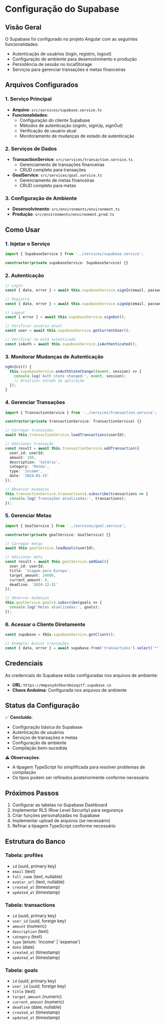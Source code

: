 # Configuração do Supabase

## Visão Geral

O Supabase foi configurado no projeto Angular com as seguintes funcionalidades:

- Autenticação de usuários (login, registro, logout)
- Configuração de ambiente para desenvolvimento e produção
- Persistência de sessão no localStorage
- Serviços para gerenciar transações e metas financeiras

## Arquivos Configurados

### 1. Serviço Principal

- **Arquivo**: `src/services/supabase.service.ts`
- **Funcionalidades**:
  - Configuração do cliente Supabase
  - Métodos de autenticação (signIn, signUp, signOut)
  - Verificação de usuário atual
  - Monitoramento de mudanças de estado de autenticação

### 2. Serviços de Dados

- **TransactionService**: `src/services/transaction.service.ts`
  - Gerenciamento de transações financeiras
  - CRUD completo para transações
- **GoalService**: `src/services/goal.service.ts`
  - Gerenciamento de metas financeiras
  - CRUD completo para metas

### 3. Configuração de Ambiente

- **Desenvolvimento**: `src/environments/environment.ts`
- **Produção**: `src/environments/environment.prod.ts`

## Como Usar

### 1. Injetar o Serviço

```typescript
import { SupabaseService } from '../services/supabase.service';

constructor(private supabaseService: SupabaseService) {}
```

### 2. Autenticação

```typescript
// Login
const { data, error } = await this.supabaseService.signIn(email, password);

// Registro
const { data, error } = await this.supabaseService.signUp(email, password);

// Logout
const { error } = await this.supabaseService.signOut();

// Verificar usuário atual
const user = await this.supabaseService.getCurrentUser();

// Verificar se está autenticado
const isAuth = await this.supabaseService.isAuthenticated();
```

### 3. Monitorar Mudanças de Autenticação

```typescript
ngOnInit() {
  this.supabaseService.onAuthStateChange((event, session) => {
    console.log('Auth state changed:', event, session);
    // Atualizar estado da aplicação
  });
}
```

### 4. Gerenciar Transações

```typescript
import { TransactionService } from '../services/transaction.service';

constructor(private transactionService: TransactionService) {}

// Carregar transações
await this.transactionService.loadTransactions(userId);

// Adicionar transação
const result = await this.transactionService.addTransaction({
  user_id: userId,
  amount: 100,
  description: 'Salário',
  category: 'Renda',
  type: 'income',
  date: '2024-01-15'
});

// Observar mudanças
this.transactionService.transactions$.subscribe(transactions => {
  console.log('Transações atualizadas:', transactions);
});
```

### 5. Gerenciar Metas

```typescript
import { GoalService } from '../services/goal.service';

constructor(private goalService: GoalService) {}

// Carregar metas
await this.goalService.loadGoals(userId);

// Adicionar meta
const result = await this.goalService.addGoal({
  user_id: userId,
  title: 'Viagem para Europa',
  target_amount: 10000,
  current_amount: 0,
  deadline: '2024-12-31'
});

// Observar mudanças
this.goalService.goals$.subscribe(goals => {
  console.log('Metas atualizadas:', goals);
});
```

### 6. Acessar o Cliente Diretamente

```typescript
const supabase = this.supabaseService.getClient();

// Exemplo: buscar transações
const { data, error } = await supabase.from('transactions').select('*').eq('user_id', userId);
```

## Credenciais

As credenciais do Supabase estão configuradas nos arquivos de ambiente:

- **URL**: `https://mmpsnydvhbardmioqztf.supabase.co`
- **Chave Anônima**: Configurada nos arquivos de ambiente

## Status da Configuração

✅ **Concluído**:

- Configuração básica do Supabase
- Autenticação de usuários
- Serviços de transações e metas
- Configuração de ambiente
- Compilação bem-sucedida

⚠️ **Observações**:

- A tipagem TypeScript foi simplificada para resolver problemas de compilação
- Os tipos podem ser refinados posteriormente conforme necessário

## Próximos Passos

1. Configurar as tabelas no Supabase Dashboard
2. Implementar RLS (Row Level Security) para segurança
3. Criar funções personalizadas no Supabase
4. Implementar upload de arquivos (se necessário)
5. Refinar a tipagem TypeScript conforme necessário

## Estrutura do Banco

### Tabela: profiles

- `id` (uuid, primary key)
- `email` (text)
- `full_name` (text, nullable)
- `avatar_url` (text, nullable)
- `created_at` (timestamp)
- `updated_at` (timestamp)

### Tabela: transactions

- `id` (uuid, primary key)
- `user_id` (uuid, foreign key)
- `amount` (numeric)
- `description` (text)
- `category` (text)
- `type` (enum: 'income' | 'expense')
- `date` (date)
- `created_at` (timestamp)
- `updated_at` (timestamp)

### Tabela: goals

- `id` (uuid, primary key)
- `user_id` (uuid, foreign key)
- `title` (text)
- `target_amount` (numeric)
- `current_amount` (numeric)
- `deadline` (date, nullable)
- `created_at` (timestamp)
- `updated_at` (timestamp)
